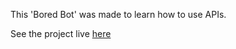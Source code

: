 This 'Bored Bot' was made to learn how to use APIs. 

See the project live [here](https://zenidith.github.io/boredbot/)